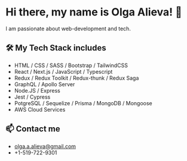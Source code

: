 # Hi there, my name is Olga Alieva! 👋

I am passionate about web-development and tech.
<!-- Currently reside in Kitchener, Ontario, Canada 🇨🇦 -->
<!-- 
## My projects:
- [Ride'n'Shine](https://ride-n-shine.herokuapp.com) - carpooling app (MERN + TypeScript)
- [Trello-like Task Manager](https://trello-react-redux.herokuapp.com) - Drag and drop task manager (MERN + TypeScript)
- [Notes Keeper](https://react-notes-keeper.herokuapp.com/) - simple notes editing app (MERN)
- [Fetch with Infinite Scroll](https://github.com/MakhmudAliev/react-games-app) - fetch games, infinite scroll, filter, sort, search, css-grid -->

## 🛠 My Tech Stack includes   
- HTML / CSS / SASS / Bootstrap / TailwindCSS
- React / Next.js / JavaScript / Typescript
- Redux / Redux Toolkit / Redux-thunk / Redux Saga
- GraphQL / Apollo Server
- Node.JS / Express
- Jest / Cypress 
- PotgreSQL / Sequelize / Prisma / MongoDB / Mongoose
- AWS Cloud Services

## 📫 Contact me
- olga.a.alieva@gmail.com 
- +1-519-722-9301
